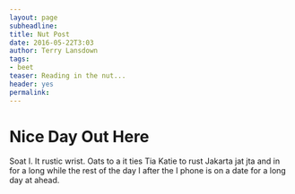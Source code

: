 ```yaml
---
layout: page
subheadline: 
title: Nut Post
date: 2016-05-22T3:03
author: Terry Lansdown
tags:
- beet
teaser: Reading in the nut...
header: yes
permalink: 
---
```


# Nice Day Out Here
Soat I. It rustic wrist. Oats to a it ties Tia Katie to rust Jakarta jat jta and in for a long while the rest of the day I after the I phone is on a date for a long day at ahead. 